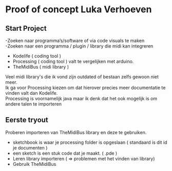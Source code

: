 # Proof of concept Luka Verhoeven
## Start Project
-Zoeken naar programma’s/software of via code visuals te maken <br />
-Zoeken naar een programma / plugin / library die midi kan integreren <br />
*	Kodelife ( coding tool )
*	Processing ( coding tool ) valt te vergelijken met arduino.
*	TheMidiBus ( midi library )

Veel midi library's die ik vond zijn outdated of bestaan zelfs gewoon niet meer. <br/>
Ik ga voor Processing kiezen om dat hierover precies meer documentatie te vinden valt dan Kodelife. <br/>
Processing is voornamelijk java maar ik denk dat het ook mogelijk is om andere talen te importeren

## Eerste tryout

Proberen importeren van TheMidiBus library en deze te gebruiken.
* sketchbook is waar je processing folder is opgeslaan ( standaard is dit id je documenten )
* een sketch is een stuk code dat je maakt. ( .pde )
* Leren library importeren ( => problemen met het vinden van library)
* Gebruik TheMidiBus
